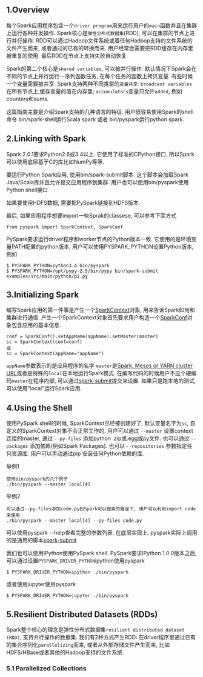 ## 1.Overview
每个Spark应用程序包含一个`driver program`用来运行用户的`main`函数并且在集群上运行各种并发操作. Spark核心是`弹性分布式数据集`(RDD), 可以在集群的节点上进行并行操作. RDD可以通过Hadoop文件系统或着任何Hadoop支持的文件系统的文件产生而来, 或者通过的已有的转换而来. 用户经常会需要把RDD缓存在内存里被重复的使用. 最后RDD在节点上支持失败自动恢复

Spark的第二个核心是`shared variables`, 可以被并行操作. 默认情况下Spark会在不同的节点上并行运行一序列函数任务, 在每个任务的函数上拷贝变量. 有些时候一个变量需要被共享. Spark支持两种不同类型的`变量共享`: `broadcast variables`在所有节点上,缓存变量的值在内存里; `accumulators`变量只允许`added`, 例如counters和sums.

这篇指南主要是介绍Spark支持的几种语言的特征. 用户很容易使用Spark的shell命令 bin/spark-shell运行Scala spark 或者 bin/pyspark运行python spark.

## 2.Linking with Spark
Spark 2.0.1要求Python2.6或3.4以上. 它使用了标准的CPython接口, 所以Spark可以使用底层基于C的库比如NumPy等等.

要运行Python Spark应用, 使用bin/spark-submit脚本. 这个脚本会加载Spark Java/Scala库并且允许提交应用程序到集群. 用户也可以使用bin/pyspark使用Python shell接口

如果要使用HDFS数据, 需要把PySpark链接到HDFS版本. 

最后, 如果应用程序想要import一些Sprak的classese, 可以参考下面方式
```
from pyspark import SparkContext, SparkConf
```

PySpark要求运行driver程序和worker节点的Python版本一致. 它使用的是环境变量PATH配置的python版本, 用户可以使用PYSPARK_PYTHON设置Python版本, 例如
```
$ PYSPARK_PYTHON=python3.4 bin/pyspark
$ PYSPARK_PYTHON=/opt/pypy-2.5/bin/pypy bin/spark-submit examples/src/main/python/pi.py
```

## 3.Initializing Spark
编写Spark应用的第一件事是产生一个[SparkContext](http://spark.apache.org/docs/latest/api/python/pyspark.html#pyspark.SparkContext)对象, 用来告诉Spark如何和集群进行通信. 产生一个SparkContext对象首先要求用户构造一个[SparkConf](http://spark.apache.org/docs/latest/api/python/pyspark.html#pyspark.SparkConf)对象包含应用的基本信息.
```
conf = SparkConf().setAppName(appName).setMaster(master)
sc = SparkContext(conf=conf)
或
sc = SparkContext(appName="appName")
```
`appName`参数表示的是应用程序的名字
`master`是[Spark, Mesos or YARN cluster URL](http://spark.apache.org/docs/latest/submitting-applications.html#master-urls)或者是特殊的`local`在本地运行Spark模式. 
在编写代码的时候用户不应个硬编码`master`在程序内部, 可以通过[spark-submit](http://spark.apache.org/docs/latest/submitting-applications.html)提交来设置. 如果只是跑本地的测试, 可以使用"local"运行Spark应用.

## 4.Using the Shell
使用PySpark shell的时候, SparkContext已经被创建好了, 默认变量名字为`sc`, 自定义的SparkContext对象不会正常工作的. 用户可以通过 `--master` 设置context连接的master, 通过 `--py-files` 添加python .zip或.egg或py文件. 也可以通过 `--packages` 添加依赖(例如Spark Packages). 也可以 `--repositories` 参数指定任何资源库. 用户可以手动通过pip 安装任何Python依赖的库.

举例1
```
使用bin/pyspark的几个例子
./bin/pyspark --master local[4]
```

举例2
```
可以通过--py-files添加code.py到Spark可以搜索的路径下, 用户可以利用import code来使用
./bin/pyspark --master local[4] --py-files code.py
```

可以使用pyspark --help查看完整的参数列表. 在底层实现上, pyspark实际上调用的是通用的脚本[spark-submit](http://spark.apache.org/docs/latest/submitting-applications.html)

我们也可以使用IPython使用PySpark shell. PySpark要求IPython 1.0.0版本之后, 可以通过设置`PYSPARK_DRIVER_PYTHON`ipython使用pyspark
```
$ PYSPARK_DRIVER_PYTHON=ipython ./bin/pyspark
```
或者使用jupyter使用pyspark
```
$ PYSPARK_DRIVER_PYTHON=jupyter ./bin/pyspark
```

## 5.Resilient Distributed Datasets (RDDs)
Spark整个核心的理念是弹性分布式数据集`resilient distributed dataset (RDD)`, 支持并行操作的数据集. 我们有2种方式产生RDD: 在driver程序里通过已有的集合序列化`parallelizing`而来, 或者从外部存储文件产生而来, 比如HDFS/HBase或者其他的Hadoop支持的文件系统.

### 5.1 Parallelized Collections






